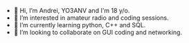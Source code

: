 - 👋 Hi, I’m Andrei, YO3ANV and I'm 18 y/o.
- 👀 I’m interested in amateur radio and coding sessions.
- 🌱 I’m currently learning python, C++ and SQL.
- 💞️ I’m looking to collaborate on GUI coding and networking.
